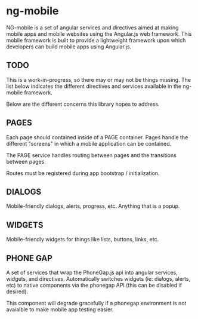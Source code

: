 ng-mobile
=========

NG-mobile is a set of angular services and directives aimed at making mobile apps and mobile websites using 
the Angular.js web framework.  This mobile framework is built to provide a lightweight framework upon which
developers can build mobile apps using Angular.js.

TODO
------
This is a work-in-progress, so there may or may not be things missing.  The list below indicates the different
directives and services available in the ng-mobile framework.

Below are the different concerns this library hopes to address.

PAGES
--------
Each page should contained inside of a PAGE container.  Pages handle the different "screens" in which a mobile application can be contained.

The PAGE service handles routing between pages and the transitions between pages.

Routes must be registered during app bootstrap / initialization.

DIALOGS
--------
Mobile-friendly dialogs, alerts, progress, etc.  Anything that is a popup.

WIDGETS
-------
Mobile-friendly widgets for things like lists, buttons, links, etc.

PHONE GAP
---------
A set of services that wrap the PhoneGap.js api into angular services, widgets, and directives.  Automatically switches
widgets (ie: dialogs, alerts, etc) to native components via the phonegap API (this can be disabled if desired).

This component will degrade gracefully if a phonegap environment is not avaialble to make mobile app testing easier.
